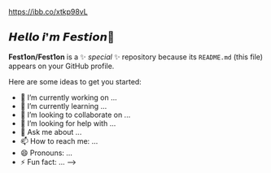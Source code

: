 
https://ibb.co/xtkp98vL
## 𝙃𝙚𝙡𝙡𝙤 𝙞❜𝙢 𝙁𝙚𝙨𝙩𝙞𝙤𝙣👋
**Fest1on/Fest1on** is a ✨ _special_ ✨ repository because its `README.md` (this file) appears on your GitHub profile.

Here are some ideas to get you started:

- 🔭 I’m currently working on ...
- 🌱 I’m currently learning ...
- 👯 I’m looking to collaborate on ...
- 🤔 I’m looking for help with ...
- 💬 Ask me about ...
- 📫 How to reach me: ...
- 😄 Pronouns: ...
- ⚡ Fun fact: ...
-->
